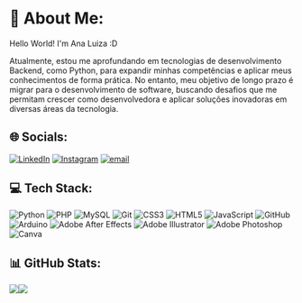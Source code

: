# 💫 About Me:
Hello World! I'm Ana Luiza :D

Atualmente, estou me aprofundando em tecnologias de desenvolvimento Backend, como Python, para expandir minhas competências e aplicar meus conhecimentos de forma prática. No entanto, meu objetivo de longo prazo é migrar para o desenvolvimento de software, buscando desafios que me permitam crescer como desenvolvedora e aplicar soluções inovadoras em diversas áreas da tecnologia.


## 🌐 Socials:
[![LinkedIn](https://img.shields.io/badge/LinkedIn-%230077B5.svg?logo=linkedin&logoColor=white)](https://linkedin.com/in/ana-oliveira007) [![Instagram](https://img.shields.io/badge/Instagram-%23E4405F.svg?logo=Instagram&logoColor=white)](https://instagram.com/_analu07_) [![email](https://img.shields.io/badge/Email-D14836?logo=gmail&logoColor=white)](mailto:ana.luiza.correa84@gmail.com) 

## 💻 Tech Stack:
![Python](https://img.shields.io/badge/python-3670A0?style=for-the-badge&logo=python&logoColor=ffdd54) ![PHP](https://img.shields.io/badge/php-%23777BB4.svg?style=for-the-badge&logo=php&logoColor=white) ![MySQL](https://img.shields.io/badge/mysql-4479A1.svg?style=for-the-badge&logo=mysql&logoColor=white) ![Git](https://img.shields.io/badge/git-%23F05033.svg?style=for-the-badge&logo=git&logoColor=white) ![CSS3](https://img.shields.io/badge/css3-%231572B6.svg?style=for-the-badge&logo=css3&logoColor=white) ![HTML5](https://img.shields.io/badge/html5-%23E34F26.svg?style=for-the-badge&logo=html5&logoColor=white) ![JavaScript](https://img.shields.io/badge/javascript-%23323330.svg?style=for-the-badge&logo=javascript&logoColor=%23F7DF1E) ![GitHub](https://img.shields.io/badge/github-%23121011.svg?style=for-the-badge&logo=github&logoColor=white) ![Arduino](https://img.shields.io/badge/-Arduino-00979D?style=for-the-badge&logo=Arduino&logoColor=white) ![Adobe After Effects](https://img.shields.io/badge/Adobe%20After%20Effects-9999FF.svg?style=for-the-badge&logo=Adobe%20After%20Effects&logoColor=white) ![Adobe Illustrator](https://img.shields.io/badge/adobe%20illustrator-%23FF9A00.svg?style=for-the-badge&logo=adobe%20illustrator&logoColor=white) ![Adobe Photoshop](https://img.shields.io/badge/adobe%20photoshop-%2331A8FF.svg?style=for-the-badge&logo=adobe%20photoshop&logoColor=white) ![Canva](https://img.shields.io/badge/Canva-%2300C4CC.svg?style=for-the-badge&logo=Canva&logoColor=white)
## 📊 GitHub Stats:
![](https://github-readme-stats.vercel.app/api?username=analu007&theme=chartreuse-dark&hide_border=false&include_all_commits=true&count_private=true)![](https://github-readme-stats.vercel.app/api/top-langs/?username=analu007&theme=chartreuse-dark&hide_border=false&include_all_commits=true&count_private=true&layout=compact)
